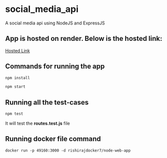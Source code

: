 # social_media_api
A social media api using NodeJS and ExpressJS 

## App is hosted on render. Below is the hosted link:
<a href="https://socialmediaapi.onrender.com/"> Hosted Link </a>

## Commands for running the app
```markdown
npm install
```
```markdown
npm start
```
 
## Running all the test-cases
```markdown
npm test
```
<p>It will test the <b>routes.test.js</b> file </p>

## Running docker file command
```markdown
docker run -p 49160:3000 -d rishirajdocker7/node-web-app
```
